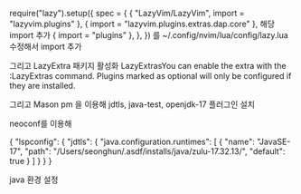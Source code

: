 require("lazy").setup({
  spec = {
    { "LazyVim/LazyVim", import = "lazyvim.plugins" },
    { import = "lazyvim.plugins.extras.dap.core" }, 해당 import 추가
    { import = "plugins" },
  },
})
를 ~/.config/nvim/lua/config/lazy.lua 수정해서 import 추가


그리고 LazyExtra 패키지 활성화
LazyExtrasYou can enable the extra with the :LazyExtras command. Plugins marked as optional will only be configured if they are installed.


그리고 Mason pm 을 이용해 
jdtls, java-test, openjdk-17 플러그인 설치

neoconf를 이용해 

{
  "lspconfig": {
    "jdtls": {
      "java.configuration.runtimes": [
        {
          "name": "JavaSE-17",
          "path": "/Users/seonghun/.asdf/installs/java/zulu-17.32.13/",
          "default": true
        }
      ]
    }
  }
}

java 환경 설정
